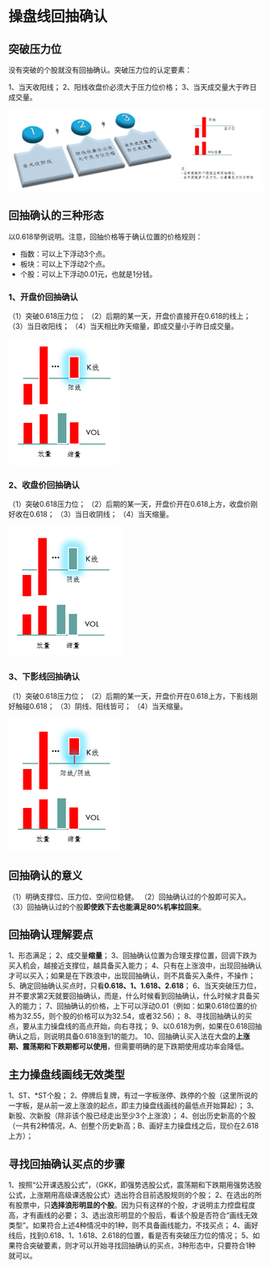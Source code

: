 # 操盘线回抽确认

## 突破压力位

没有突破的个股就没有回抽确认。突破压力位的认定要素：

1、当天收阳线；
2、阳线收盘价必须大于压力位价格；
3、当天成交量大于昨日成交量。

![突破压力位](../img/ch1_breakline.png)

## 回抽确认的三种形态

以0.618举例说明。注意，回抽价格等于确认位置的价格规则：

- 指数：可以上下浮动3个点。
- 板块：可以上下浮动2个点。
- 个股：可以上下浮动0.01元，也就是1分钱。

### 1、开盘价回抽确认

（1）突破0.618压力位；
（2）后期的某一天，开盘价直接开在0.618的线上；
（3）当日收阳线；
（4）当天相比昨天缩量，即成交量小于昨日成交量。

![开盘价回抽确认](../img/ch1_openconfirm.png)

### 2、收盘价回抽确认

（1）突破0.618压力位；
（2）后期的某一天，开盘价开在0.618上方，收盘价刚好收在0.618；
（3）当日收阴线；
（4）当天缩量。

![收盘价回抽确认](../img/ch1_closeconfirm.png)

### 3、下影线回抽确认

（1）突破0.618压力位；
（2）后期的某一天，开盘价开在0.618上方，下影线刚好触碰0.618；
（3）阴线、阳线皆可；
（4）当天缩量。

![下影线回抽确认](../img/ch1_midconfirm.png)

## 回抽确认的意义

（1）明确支撑位、压力位、空间位稳健。
（2）回抽确认过的个股即可买入。
（3）回抽确认过的个股**即使跌下去也能满足80%机率拉回来**。

## 回抽确认理解要点

1、形态满足；
2、成交量**缩量**；
3、回抽确认位置为合理支撑位置，回调下跌为买入机会，越接近支撑位，越具备买入能力；
4、只有在上涨浪中，出现回抽确认才可以买入；如果是在下跌浪中，出现回抽确认，则不具备买入条件，不操作；
5、确定回抽确认买点时，只看**0.618、1、1.618、2.618**；
6、当天突破压力位，并不要求第2天就要回抽确认，而是，什么时候看到回抽确认，什么时候才具备买入的能力；
7、回抽确认的价格，上下可以浮动0.01（例如：如果0.618位置的价格为32.55，则个股的价格可以为32.54，或者32.56）；
8、寻找回抽确认的买点，要从主力操盘线的高点开始，向右寻找；
9、以0.618为例，如果在0.618回抽确认之后，则说明具备0.618涨到1的能力。
10、回抽确认买入法在大盘的**上涨期、震荡期和下跌期都可以使用**，但需要明确的是下跌期使用成功率会降低。

## 主力操盘线画线无效类型

1、ST、*ST个股；
2、停牌后复牌，有过一字板涨停、跌停的个股（这里所说的一字板，是从前一波上涨浪的起点，即主力操盘线画线的最低点开始算起）；
3、新股、次新股（除非该个股已经走出至少3个上涨浪）；
4、创出历史新高的个股（一共有2种情况，A、创整个历史新高；B、画好主力操盘线之后，现价在2.618上方）；

## 寻找回抽确认买点的步骤

1、按照“公开课选股公式”，（GKK，即强势选股公式，震荡期和下跌期用强势选股公式，上涨期用高级课选股公式）选出符合目前选股规则的个股；
2、在选出的所有股票中，只**选择浪形明显的个股**。因为只有这样的个股，才说明主力控盘程度高，才有画线的必要；
3、选出浪形明显的个股后，看该个股是否符合“画线无效类型”。如果符合上述4种情况中的1种，则不具备画线能力，不找买点；
4、画好线后，找到0.618、1、1.618、2.618的位置，看是否有突破压力位的情况；
5、如果符合突破要素，则才可以开始寻找回抽确认的买点，3种形态中，只要符合1种就可以。
